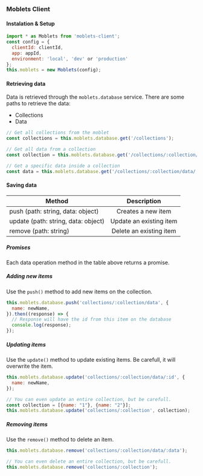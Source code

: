 ### Moblets Client

#### Instalation & Setup
```js
import * as Moblets from 'moblets-client';
const config = {
  clientId: clientId,
  app: appId,
  environment: 'local', 'dev' or 'production'
};
this.moblets = new Moblets(config);
```

#### Retrieving data
Data is retrieved through the `moblets.database` service.
There are some paths to retrieve the data:
* Collections
* Data

```js
// Get all collections from the moblet
const collections = this.moblets.database.get('/collections');

// Get all data from a collection
const collection = this.moblets.database.get('/collections/:collection/data');

// Get a specific data inside a collection
const data = this.moblets.database.get('/collections/:collection/data/:id');
```

#### Saving data

| Method                              | Description              |
| ----------------------------------- |:------------------------:|
| push (path: string, data: object)   | Creates a new item       |
| update (path: string, data: object) | Update an existing item  |
| remove (path: string)               | Delete an existing item  |

##### Promises
Each data operation method in the table above returns a promise.

##### Adding new items

Use the `push()` method to add new items on the collection.
```js
this.moblets.database.push('collections/:collection/data', {
  name: newName,
}).then((response) => {
  // Response will have the id from this item on the database
  console.log(response);
});
```

##### Updating items

Use the `update()` method to update existing items.
Be carefull, it will overwrite the item.
```js
this.moblets.database.update('collections/:collection/data/:id', {
  name: newName,
});

// You can even update an entire collection, but be carefull.
const collection = [{name: "1"}, {name: "2"}];
this.moblets.database.update('collections/:collection', collection);
```

##### Removing items

Use the `remove()` method to delete an item.
```js
this.moblets.database.remove('collections/:collection/data/:data');

// You can even delete an entire collection, but be carefull.
this.moblets.database.remove('collections/:collection');
```

